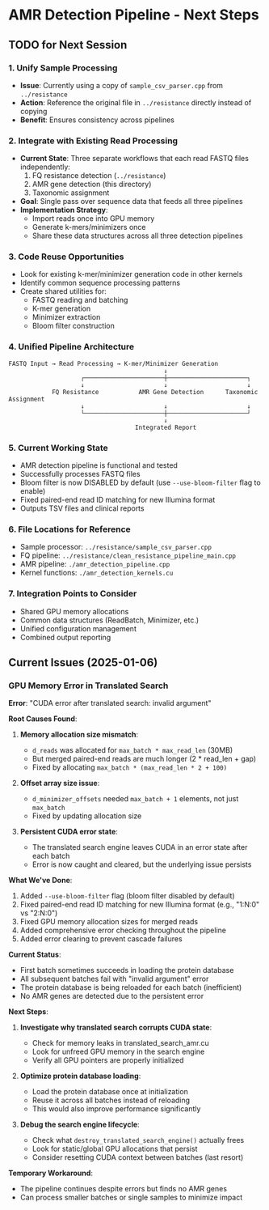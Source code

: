 # AMR Detection Pipeline - Next Steps

## TODO for Next Session

### 1. Unify Sample Processing
- **Issue**: Currently using a copy of `sample_csv_parser.cpp` from `../resistance`
- **Action**: Reference the original file in `../resistance` directly instead of copying
- **Benefit**: Ensures consistency across pipelines

### 2. Integrate with Existing Read Processing
- **Current State**: Three separate workflows that each read FASTQ files independently:
  1. FQ resistance detection (`../resistance`)
  2. AMR gene detection (this directory)
  3. Taxonomic assignment
- **Goal**: Single pass over sequence data that feeds all three pipelines
- **Implementation Strategy**:
  - Import reads once into GPU memory
  - Generate k-mers/minimizers once
  - Share these data structures across all three detection pipelines

### 3. Code Reuse Opportunities
- Look for existing k-mer/minimizer generation code in other kernels
- Identify common sequence processing patterns
- Create shared utilities for:
  - FASTQ reading and batching
  - K-mer generation
  - Minimizer extraction
  - Bloom filter construction

### 4. Unified Pipeline Architecture
```
FASTQ Input → Read Processing → K-mer/Minimizer Generation
                                           ↓
                    ┌──────────────────────┼──────────────────────┐
                    ↓                      ↓                      ↓
            FQ Resistance           AMR Gene Detection      Taxonomic Assignment
                    ↓                      ↓                      ↓
                    └──────────────────────┼──────────────────────┘
                                           ↓
                                   Integrated Report
```

### 5. Current Working State
- AMR detection pipeline is functional and tested
- Successfully processes FASTQ files
- Bloom filter is now DISABLED by default (use `--use-bloom-filter` flag to enable)
- Fixed paired-end read ID matching for new Illumina format
- Outputs TSV files and clinical reports

### 6. File Locations for Reference
- Sample processor: `../resistance/sample_csv_parser.cpp`
- FQ pipeline: `../resistance/clean_resistance_pipeline_main.cpp`
- AMR pipeline: `./amr_detection_pipeline.cpp`
- Kernel functions: `./amr_detection_kernels.cu`

### 7. Integration Points to Consider
- Shared GPU memory allocations
- Common data structures (ReadBatch, Minimizer, etc.)
- Unified configuration management
- Combined output reporting

## Current Issues (2025-01-06)

### GPU Memory Error in Translated Search
**Error**: "CUDA error after translated search: invalid argument"

**Root Causes Found**:
1. **Memory allocation size mismatch**: 
   - `d_reads` was allocated for `max_batch * max_read_len` (30MB)
   - But merged paired-end reads are much longer (2 * read_len + gap)
   - Fixed by allocating `max_batch * (max_read_len * 2 + 100)`

2. **Offset array size issue**:
   - `d_minimizer_offsets` needed `max_batch + 1` elements, not just `max_batch`
   - Fixed by updating allocation size

3. **Persistent CUDA error state**:
   - The translated search engine leaves CUDA in an error state after each batch
   - Error is now caught and cleared, but the underlying issue persists

**What We've Done**:
1. Added `--use-bloom-filter` flag (bloom filter disabled by default)
2. Fixed paired-end read ID matching for new Illumina format (e.g., "1:N:0" vs "2:N:0")
3. Fixed GPU memory allocation sizes for merged reads
4. Added comprehensive error checking throughout the pipeline
5. Added error clearing to prevent cascade failures

**Current Status**:
- First batch sometimes succeeds in loading the protein database
- All subsequent batches fail with "invalid argument" error
- The protein database is being reloaded for each batch (inefficient)
- No AMR genes are detected due to the persistent error

**Next Steps**:
1. **Investigate why translated search corrupts CUDA state**:
   - Check for memory leaks in translated_search_amr.cu
   - Look for unfreed GPU memory in the search engine
   - Verify all GPU pointers are properly initialized

2. **Optimize protein database loading**:
   - Load the protein database once at initialization
   - Reuse it across all batches instead of reloading
   - This would also improve performance significantly

3. **Debug the search engine lifecycle**:
   - Check what `destroy_translated_search_engine()` actually frees
   - Look for static/global GPU allocations that persist
   - Consider resetting CUDA context between batches (last resort)

**Temporary Workaround**: 
- The pipeline continues despite errors but finds no AMR genes
- Can process smaller batches or single samples to minimize impact